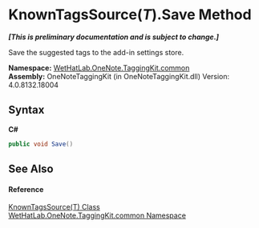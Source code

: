 # KnownTagsSource(*T*).Save Method 
 _**\[This is preliminary documentation and is subject to change.\]**_

Save the suggested tags to the add-in settings store.

**Namespace:**&nbsp;<a href="bcdbab9c-63d1-48a4-6937-af53fb8d9a55">WetHatLab.OneNote.TaggingKit.common</a><br />**Assembly:**&nbsp;OneNoteTaggingKit (in OneNoteTaggingKit.dll) Version: 4.0.8132.18004

## Syntax

**C#**<br />
``` C#
public void Save()
```


## See Also


#### Reference
<a href="7c678dfb-4ca2-101b-c95b-887a6d49afd4">KnownTagsSource(T) Class</a><br /><a href="bcdbab9c-63d1-48a4-6937-af53fb8d9a55">WetHatLab.OneNote.TaggingKit.common Namespace</a><br />